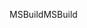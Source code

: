 <span data-ttu-id="de7df-101">MSBuild</span><span class="sxs-lookup"><span data-stu-id="de7df-101">MSBuild</span></span>
